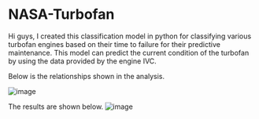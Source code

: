 # NASA-Turbofan
Hi guys, 
I created this classification model in python for classifying various turbofan engines based on their time to failure for their predictive maintenance. This model can predict the current condition of the turbofan by using the data provided by the engine IVC.

Below is the relationships shown in the analysis.

![image](https://user-images.githubusercontent.com/67893672/162289220-4ef5ac46-a05e-4d66-9695-10381279f640.png)

The results are shown below.
![image](https://user-images.githubusercontent.com/67893672/162289426-7955e222-cb02-48aa-822d-8f4d2b9f3b82.png)


